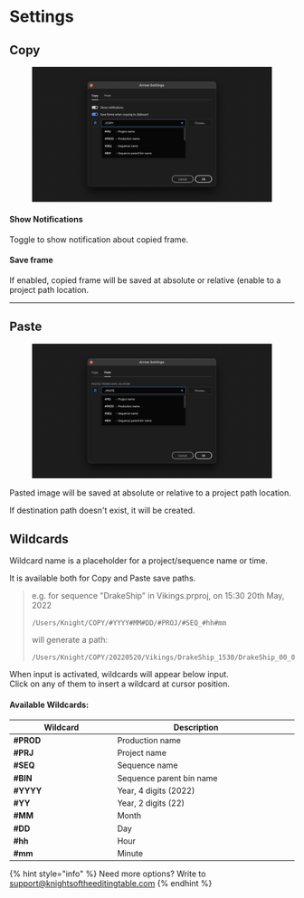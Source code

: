 # Settings

## Copy

<figure><img src="../../.gitbook/assets/Arrow_Copy_settings (1).png" alt=""><figcaption></figcaption></figure>

#### Show Notifications

Toggle to show notification about copied frame.

#### Save frame

If enabled, copied frame will be saved at absolute or relative (enable to a project path location.

***

## Paste

<figure><img src="../../.gitbook/assets/Arrow_Paste_settings (1).png" alt=""><figcaption></figcaption></figure>

Pasted image will be saved at absolute or relative to a project path location.

If destination path doesn't exist, it will be created.

## Wildcards

Wildcard name is a placeholder for a project/sequence name or time.

It is available both for Copy and Paste save paths.

> e.g. for sequence "DrakeShip" in Vikings.prproj, on 15:30 20th May, 2022
>
> ```
> /Users/Knight/COPY/#YYYY#MM#DD/#PROJ/#SEQ_#hh#mm
> ```
>
> will generate a path:
>
> ```
> /Users/Knight/COPY/20220520/Vikings/DrakeShip_1530/DrakeShip_00_00_09_22
> ```

When input is activated, wildcards will appear below input.\
Click on any of them to insert a wildcard at cursor position.

#### Available Wildcards:

<table><thead><tr><th width="199.12880874796468">Wildcard</th><th width="332.73460910089955">Description</th><th data-hidden></th><th data-hidden></th></tr></thead><tbody><tr><td><strong>#PROD</strong></td><td>Production name</td><td></td><td></td></tr><tr><td><strong>#PRJ</strong></td><td>Project name</td><td></td><td></td></tr><tr><td><strong>#SEQ</strong></td><td>Sequence name</td><td></td><td></td></tr><tr><td><strong>#BIN</strong></td><td>Sequence parent bin name</td><td></td><td></td></tr><tr><td><strong>#YYYY</strong></td><td>Year, 4 digits (2022)</td><td></td><td></td></tr><tr><td><strong>#YY</strong></td><td>Year, 2 digits (22)</td><td></td><td></td></tr><tr><td><strong>#MM</strong></td><td>Month</td><td></td><td></td></tr><tr><td><strong>#DD</strong></td><td>Day</td><td></td><td></td></tr><tr><td><strong>#hh</strong></td><td>Hour</td><td></td><td></td></tr><tr><td><strong>#mm</strong></td><td>Minute</td><td></td><td></td></tr></tbody></table>

{% hint style="info" %}
Need more options? Write to support@knightsoftheeditingtable.com
{% endhint %}
